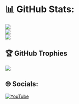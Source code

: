 # 📊 GitHub Stats:
![](https://github-readme-stats.vercel.app/api?username=Teemsploit&theme=dark&hide_border=false&include_all_commits=true&count_private=false)<br/>
![](https://github-readme-streak-stats.herokuapp.com/?user=Teemsploit&theme=dark&hide_border=false)<br/>
![](https://github-readme-stats.vercel.app/api/top-langs/?username=Teemsploit&theme=dark&hide_border=false&include_all_commits=true&count_private=false&layout=compact)

## 🏆 GitHub Trophies
![](https://github-profile-trophy.vercel.app/?username=Teemsploit&theme=radical&no-frame=false&no-bg=true&margin-w=4)

## 🌐 Socials:
[![YouTube](https://img.shields.io/badge/YouTube-%23FF0000.svg?logo=YouTube&logoColor=white)](https://www.youtube.com/teemsploit) 

